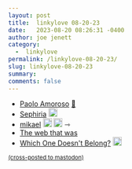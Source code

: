 ```yaml
---
layout: post
title:  linkylove 08-20-23
date:   2023-08-20 08:26:31 -0400
author: joe jenett
category:
  -  linkylove
permalink: /linkylove-08-20-23/
slug: linkylove-08-20-23
summary: 
comments: false
---
```

<ul class="linkylove">
	<li><a title="Paolo Amoroso's Journal" href="https://journal.paoloamoroso.com/">Paolo Amoroso</a> <a href="https://pinboard.in/u:rockpapergoat">📌</a></li>
	<li><a title="Sephiria" href="https://sephiria.com/">Sephiria</a> <a class="normaltext" title="source" href="https://webring.dinhe.net/"><img src="https://iwebthings.joejenett.com/images/left-arrow.png" alt="" width="18"></a></li>
	<li><a title="mikael – Special Fish" href="https://special.fish/mikael">mikael</a> <a class="normaltext" title="source" href="https://special.fish/kicks"><img src="https://iwebthings.joejenett.com/images/left-arrow.png" alt="" width="18"></a> <a class="normaltext" title="source" href="https://special.fish/"><img src="https://iwebthings.joejenett.com/images/left-arrow.png" alt="" width="18"></a> <span title="led to site shown below">⇾</span></li>
	<li><a title="How Does the World Wide Web Work" href="https://www.thewebthatwas.net/">The web that was</a></li>
	<li><a title="Which One Doesn't Belong?" href="https://wodb.ca/">Which One Doesn't Belong?</a> <a class="normaltext" title="source" href="https://johnjohnston.info/blog/life-in-links-50/"><img src="https://iwebthings.joejenett.com/images/left-arrow.png" alt="" width="18"></a></li>
</ul>

<a href="https://brid.gy/publish/mastodon"><small>(cross-posted to mastodon)</small></a>
